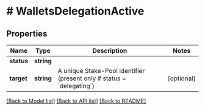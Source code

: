 # # WalletsDelegationActive

## Properties

Name | Type | Description | Notes
------------ | ------------- | ------------- | -------------
**status** | **string** |  | 
**target** | **string** | A unique Stake-Pool identifier (present only if status &#x3D; &#x60;delegating&#x60;) | [optional] 

[[Back to Model list]](../../README.md#documentation-for-models) [[Back to API list]](../../README.md#documentation-for-api-endpoints) [[Back to README]](../../README.md)


